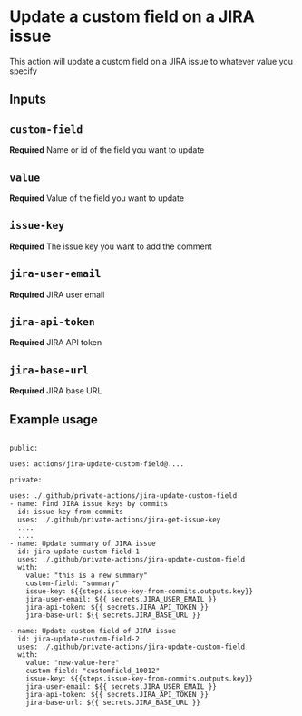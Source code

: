 # Update a custom field on a JIRA issue

This action will update a custom field on a JIRA issue to whatever value you specify

## Inputs

## `custom-field`

**Required** Name or id of the field you want to update

## `value`

**Required** Value of the field you want to update

## `issue-key`

**Required** The issue key you want to add the comment

## `jira-user-email`

**Required** JIRA user email

## `jira-api-token`

**Required** JIRA API token

## `jira-base-url`

**Required** JIRA base URL

## Example usage

```

public:

uses: actions/jira-update-custom-field@....

private:

uses: ./.github/private-actions/jira-update-custom-field
- name: Find JIRA issue keys by commits
  id: issue-key-from-commits
  uses: ./.github/private-actions/jira-get-issue-key
  ....
  ....
- name: Update summary of JIRA issue
  id: jira-update-custom-field-1
  uses: ./.github/private-actions/jira-update-custom-field
  with:
    value: "this is a new summary"
    custom-field: "summary"
    issue-key: ${{steps.issue-key-from-commits.outputs.key}}
    jira-user-email: ${{ secrets.JIRA_USER_EMAIL }}
    jira-api-token: ${{ secrets.JIRA_API_TOKEN }}
    jira-base-url: ${{ secrets.JIRA_BASE_URL }}

- name: Update custom field of JIRA issue
  id: jira-update-custom-field-2
  uses: ./.github/private-actions/jira-update-custom-field
  with:
    value: "new-value-here"
    custom-field: "customfield_10012"
    issue-key: ${{steps.issue-key-from-commits.outputs.key}}
    jira-user-email: ${{ secrets.JIRA_USER_EMAIL }}
    jira-api-token: ${{ secrets.JIRA_API_TOKEN }}
    jira-base-url: ${{ secrets.JIRA_BASE_URL }}
```
